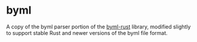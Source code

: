 # byml

A copy of the byml parser portion of the [byml-rust](https://github.com/NiceneNerd/byml-rust) library,
modified slightly to support stable Rust and newer versions of the byml file format.
